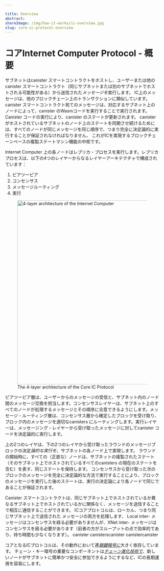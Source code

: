 ```yaml
---

title: Overview
abstract: 
shareImage: /img/how-it-works/ic-overview.jpg
slug: core-ic-protocol-overview
---
```

# コアInternet Computer Protocol - 概要

サブネットはcanister スマートコントラクトをホストし、ユーザーまたは他のcanister スマートコントラクト（同じサブネットまたは別のサブネットでホストされる可能性がある）から送信された*メッセージを*実行します。
IC上のメッセージは、他のブロックチェーン上のトランザクションに類似しています。
 canister スマートコントラクト宛てのメッセージは、対応するサブネット上のノードによって、canister のWasmコードを実行することで実行されます。
Canister コードの実行により、canister のステートが更新されます。
 canister がホストされているサブネットのノード上のステートを同期させ続けるためには、すべてのノードが同じメッセージを同じ順序で、つまり完全に決定論的に実行することが保証されなければなりません、
これがICを実現するブロックチェーンベースの複製ステートマシン機能の中核です。

Internet Computer 上の各ノードはレプリカ・プロセスを実行します。レプリカプロセスは、以下の4つのレイヤーからなるレイヤーアーキテクチャで構成されています：

1.  ピアツーピア
2.  コンセンサス
3.  メッセージルーティング
4.  実行

<figure>
<img src="/img/how-it-works/core_protocol_layers.png" alt="4-layer architecture of the Internet Computer" title="4-Layer Core IC Protocol" align="center" style="width:600px">
<figcaption align="left">
The 4-layer architecture of the Core IC Protocol
</figcaption>
</figure>

ピアツーピア層は、ユーザーからのメッセージの受信と、サブネット内のノード間のメッセージ交換を担当します。コンセンサスレイヤーは、サブネット上のすべてのノードが処理するメッセージとその順序に合意できるようにします。メッセージ・ルーティング層は、コンセンサス層から確定したブロックを受け取り、ブロック内のメッセージを適切なcanisters にルーティングします。実行レイヤーは、メッセージング・レイヤーから受け取ったメッセージに対してcanister コードを決定論的に実行します。

上の2つのレイヤは、下の2つのレイヤから受け取ったラウンドのメッセージブロックの決定*論的な実行を*、サブネットの各ノード上で実現します。
ラウンドの開始時に、すべての（正直な）ノードは、サブネットの複製されたステート（そのサブネット上でホストされているすべてのcanisters の現在のステートを含む）を表す、同じステートを保持します。
コンセンサスから受け取った次のブロックのメッセージを完全に決定論的な方法で実行することにより、ブロックのメッセージを実行した後のステートは、実行の決定論により各ノードで同じであることが保証されます。

Canister スマートコントラクトは、同じサブネット上でホストされているか異なるサブネット上でホストされているかに関係なく、メッセージを送信することで相互に通信することができます。 ICコアプロトコルは、ローカル、つまり同じサブネット上で送信された メッセージの両方を処理します、 Local inter- メッセージはコンセンサスを経る必要がありませんが、XNet inter- メッセージはコンセンサスを経る必要があります（前者の方がスループットの点で効率的であり、待ち時間も少なくなります）。
canister canisterscanister
canistercanister 

コアとなるICプロトコルは、その動作において連[*鎖鍵暗号に*](https://internetcomputer.org/how-it-works/#Chain-key-cryptography)大きく依存しています。  チェーン・キー暗号の重要なコンポーネントは[*チェーン進化技術で*](https://internetcomputer.org/how-it-works/#Chain-evolution-technology)、新しいノードがサブネットに簡単かつ安全に参加できるようにするなど、ICの長期運用を容易にします。

<!---


# Core Internet Computer Protocol – Overview

A subnet hosts canister smart contracts and executes *messages* sent to them either by users or other canister smart contracts (which may be hosted on the same or another subnet).
Messages on the IC are analogous to transactions on other blockchains.
Messages addressed to a canister smart contract are executed by the nodes on the corresponding subnet by running the Wasm code of the canister.
Canister code execution updates the canister state.
In order to keep the state on the subnet nodes on which a canister is hosted in sync, it must be ensured that every node executes the same messages in the same order, i.e., fully deterministically.
This is the core of the blockchain-based replicated state machine functionality realizing the IC.

Each node on the Internet Computer runs a replica process. The replica process is structured in a layered architecture consisting of the following 4 layers:
1. Peer-to-peer
2. Consensus
3. Message routing
4. Execution

<figure>
<img src="/img/how-it-works/core_protocol_layers.png" alt="4-layer architecture of the Internet Computer" title="4-Layer Core IC Protocol" align="center" style="width:600px">
<figcaption align="left">
The 4-layer architecture of the Core IC Protocol
</figcaption>
</figure>

The Peer-to-Peer layer is responsible for accepting messages from users and exchanging messages between nodes in a subnet. The consensus layer lets all the nodes on the subnet to agree on the messages to be processed, as well as their ordering. The message routing layer picks up the finalized blocks from consensus layer and routes the messages in the blocks to appropriate canisters. The execution layer determinstically executes canister code on the messages received from the messaging layer. 

The upper two layers realize *deterministic execution* of the block of messages for a round received from the lower two layers, on each node of the subnet.
At the beginning of a round, all (honest) nodes hold the same state, representing the replicated state of the subnet (which includes the current state on all canisters hosted on that subnet.
By executing the messages of the next block received from consensus in a completely deterministic manner, it is ensured that the state after executing the messages of the block is the same on each node due to the determinism in execution.

Canister smart contracts can communicate with each other by sending messages, regardless of whether they are hosted on the same or different subnets.
The IC core protocol handles both the inter-canister messages sent locally, i.e., on the same subnet, between canisters, as well as inter-canister messages sent across subnets, so called *XNet messages*.
Local inter-canister messages do not need to go through consensus, while XNet inter-canister messages do (making the former more efficient in terms of throughput and incurring less latency).

The core IC protocol heavily relies on [*chain-key cryptography*](https://internetcomputer.org/how-it-works/#Chain-key-cryptography) for its operation.  A key component of chain-key cryptography is [*chain-evolution technology*](https://internetcomputer.org/how-it-works/#Chain-evolution-technology), which facilitates the long-term operation of the IC, such as allowing new nodes to easily and securely join a subnet.

-->
